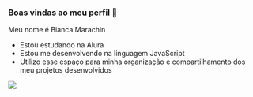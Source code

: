 ### Boas vindas ao meu perfil 🖤

Meu nome é Bianca Marachin

- Estou estudando na Alura
- Estou me desenvolvendo na linguagem JavaScript
- Utilizo esse espaço para minha organização e compartilhamento dos meu projetos desenvolvidos


![](https://media.tenor.com/lXxZE-LlfssAAAAi/barbie.gif)
